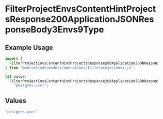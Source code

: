 # FilterProjectEnvsContentHintProjectsResponse200ApplicationJSONResponseBody3Envs9Type

## Example Usage

```typescript
import {
  FilterProjectEnvsContentHintProjectsResponse200ApplicationJSONResponseBody3Envs9Type,
} from "@vercel/sdk/models/operations/filterprojectenvs.js";

let value:
  FilterProjectEnvsContentHintProjectsResponse200ApplicationJSONResponseBody3Envs9Type =
    "postgres-user";
```

## Values

```typescript
"postgres-user"
```